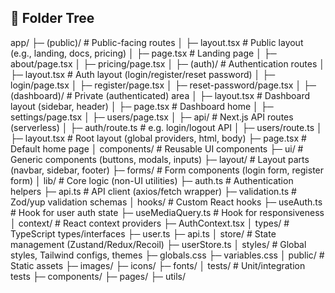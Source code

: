 ## 🚀 Folder Tree

app/
├─ (public)/ # Public-facing routes
│ ├─ layout.tsx # Public layout (e.g., landing, docs, pricing)
│ ├─ page.tsx # Landing page
│ ├─ about/page.tsx
│ ├─ pricing/page.tsx
│
├─ (auth)/ # Authentication routes
│ ├─ layout.tsx # Auth layout (login/register/reset password)
│ ├─ login/page.tsx
│ ├─ register/page.tsx
│ ├─ reset-password/page.tsx
│
├─ (dashboard)/ # Private (authenticated) area
│ ├─ layout.tsx # Dashboard layout (sidebar, header)
│ ├─ page.tsx # Dashboard home
│ ├─ settings/page.tsx
│ ├─ users/page.tsx
│
├─ api/ # Next.js API routes (serverless)
│ ├─ auth/route.ts # e.g. login/logout API
│ ├─ users/route.ts
│
├─ layout.tsx # Root layout (global providers, html, body)
├─ page.tsx # Default home page
│
components/ # Reusable UI components
├─ ui/ # Generic components (buttons, modals, inputs)
├─ layout/ # Layout parts (navbar, sidebar, footer)
├─ forms/ # Form components (login form, register form)
│
lib/ # Core logic (non-UI utilities)
├─ auth.ts # Authentication helpers
├─ api.ts # API client (axios/fetch wrapper)
├─ validation.ts # Zod/yup validation schemas
│
hooks/ # Custom React hooks
├─ useAuth.ts # Hook for user auth state
├─ useMediaQuery.ts # Hook for responsiveness
│
context/ # React context providers
├─ AuthContext.tsx
│
types/ # TypeScript types/interfaces
├─ user.ts
├─ api.ts
│
store/ # State management (Zustand/Redux/Recoil)
├─ userStore.ts
│
styles/ # Global styles, Tailwind configs, themes
├─ globals.css
├─ variables.css
│
public/ # Static assets
├─ images/
├─ icons/
├─ fonts/
│
tests/ # Unit/integration tests
├─ components/
├─ pages/
├─ utils/
